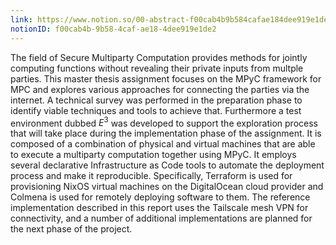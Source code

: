 ```yaml
---
link: https://www.notion.so/00-abstract-f00cab4b9b584cafae184dee919e1de2
notionID: f00cab4b-9b58-4caf-ae18-4dee919e1de2
---
```


The field of Secure Multiparty Computation provides methods for jointly computing functions without revealing their private inputs from multple parties. This master thesis assignment focuses on the MPyC framework for MPC and explores various approaches for connecting the parties via the internet. A technical survey was performed in the preparation phase to identify viable techniques and tools to achieve that. Furthermore a test environment dubbed $E^3$ was developed to support the exploration process that will take place during the implementation phase of the assignment. It is composed of a combination of physical and virtual machines that are able to execute a multiparty computation together using MPyC. It employs several declarative Infrastructure as Code tools to automate the deployment process and make it reproducible. Specifically, Terraform is used for provisioning NixOS virtual machines on the DigitalOcean cloud provider and Colmena is used for remotely deploying software to them. The reference implementation described in this report uses the Tailscale mesh VPN for connectivity, and a number of additional implementations are planned for the next phase of the project.



